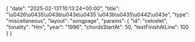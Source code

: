 {
    "date": "2025-02-13T10:13:24+00:00",
    "title": "\u0426\u0435\u043b\u043e\u0435 \u043b\u0435\u0442\u043e",
    "type": "miscellaneous",
    "layout": "songpage",
    "params": {
        "id": "celoelet",
        "tonality": "Hm",
        "year": "1996",
        "chordsStartAt": 50,
        "textFinishAtLine": 100
    }
}